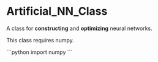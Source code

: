 # Artificial_NN_Class
A class for **constructing** and **optimizing** neural networks. 

This class requires numpy.

´´´python
import numpy
´´´

